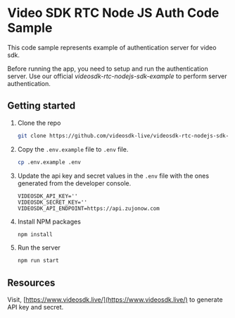 # Video SDK RTC Node JS Auth Code Sample

This code sample represents example of authentication server for video sdk.

Before running the app, you need to setup and run the authentication server.
Use our official _videosdk-rtc-nodejs-sdk-example_ to perform server authentication.

## Getting started

1. Clone the repo

   ```sh
   git clone https://github.com/videosdk-live/videosdk-rtc-nodejs-sdk-example
   ```

2. Copy the `.env.example` file to `.env` file.

   ```sh
   cp .env.example .env
   ```

3. Update the api key and secret values in the `.env` file with the ones generated from the developer console.

   ```
   VIDEOSDK_API_KEY=''
   VIDEOSDK_SECRET_KEY=''
   VIDEOSDK_API_ENDPOINT=https://api.zujonow.com
   ```

4. Install NPM packages

   ```sh
   npm install
   ```

5. Run the server

   ```sh
   npm run start
   ```

## Resources

Visit, [https://www.videosdk.live/](https://www.videosdk.live/) to generate API key and secret.
